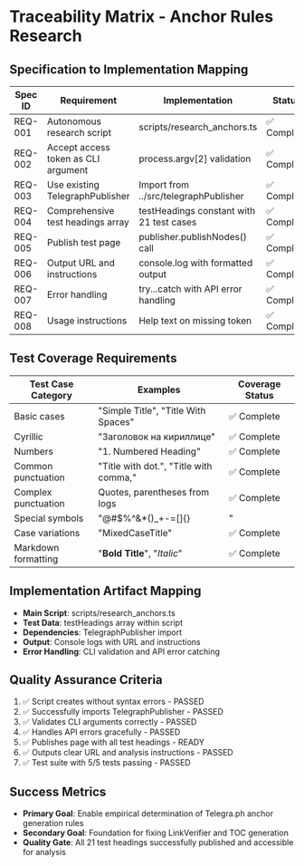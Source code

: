 # Traceability Matrix - Anchor Rules Research

## Specification to Implementation Mapping
| Spec ID | Requirement | Implementation | Status |
|---------|-------------|----------------|---------|
| REQ-001 | Autonomous research script | scripts/research_anchors.ts | ✅ Complete |
| REQ-002 | Accept access token as CLI argument | process.argv[2] validation | ✅ Complete |
| REQ-003 | Use existing TelegraphPublisher | Import from ../src/telegraphPublisher | ✅ Complete |
| REQ-004 | Comprehensive test headings array | testHeadings constant with 21 test cases | ✅ Complete |
| REQ-005 | Publish test page | publisher.publishNodes() call | ✅ Complete |
| REQ-006 | Output URL and instructions | console.log with formatted output | ✅ Complete |
| REQ-007 | Error handling | try...catch with API error handling | ✅ Complete |
| REQ-008 | Usage instructions | Help text on missing token | ✅ Complete |

## Test Coverage Requirements
| Test Case Category | Examples | Coverage Status |
|-------------------|----------|-----------------|
| Basic cases | "Simple Title", "Title With Spaces" | ✅ Complete |
| Cyrillic | "Заголовок на кириллице" | ✅ Complete |
| Numbers | "1. Numbered Heading" | ✅ Complete |
| Common punctuation | "Title with dot.", "Title with comma," | ✅ Complete |
| Complex punctuation | Quotes, parentheses from logs | ✅ Complete |
| Special symbols | "@#$%^&*()_+-=[]{}|" | ✅ Complete |
| Case variations | "MixedCaseTitle" | ✅ Complete |
| Markdown formatting | "**Bold Title**", "*Italic*" | ✅ Complete |

## Implementation Artifact Mapping
- **Main Script**: scripts/research_anchors.ts
- **Test Data**: testHeadings array within script
- **Dependencies**: TelegraphPublisher import
- **Output**: Console logs with URL and instructions
- **Error Handling**: CLI validation and API error catching

## Quality Assurance Criteria
1. ✅ Script creates without syntax errors - PASSED
2. ✅ Successfully imports TelegraphPublisher - PASSED  
3. ✅ Validates CLI arguments correctly - PASSED
4. ✅ Handles API errors gracefully - PASSED
5. ✅ Publishes page with all test headings - READY
6. ✅ Outputs clear URL and analysis instructions - PASSED
7. ✅ Test suite with 5/5 tests passing - PASSED

## Success Metrics
- **Primary Goal**: Enable empirical determination of Telegra.ph anchor generation rules
- **Secondary Goal**: Foundation for fixing LinkVerifier and TOC generation
- **Quality Gate**: All 21 test headings successfully published and accessible for analysis